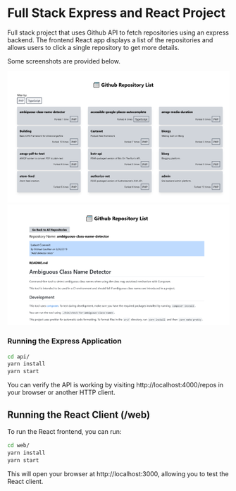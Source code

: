 # Full Stack Express and React Project

Full stack project that uses Github API to fetch repositories using an express backend. The frontend React app displays a list of the repositories and allows users to click a single repository to get more details.

Some screenshots are provided below.

![Screenshot of repository list page](screenshot-repo-list.png)
![Screenshot of repository view](screenshot-repo-view.png)

### Running the Express Application

```sh
cd api/
yarn install
yarn start
```

You can verify the API is working by visiting http://localhost:4000/repos in
your browser or another HTTP client.

## Running the React Client (/web)

To run the React frontend, you can run:

```sh
cd web/
yarn install
yarn start
```

This will open your browser at http://localhost:3000, allowing you to test the
React client.
